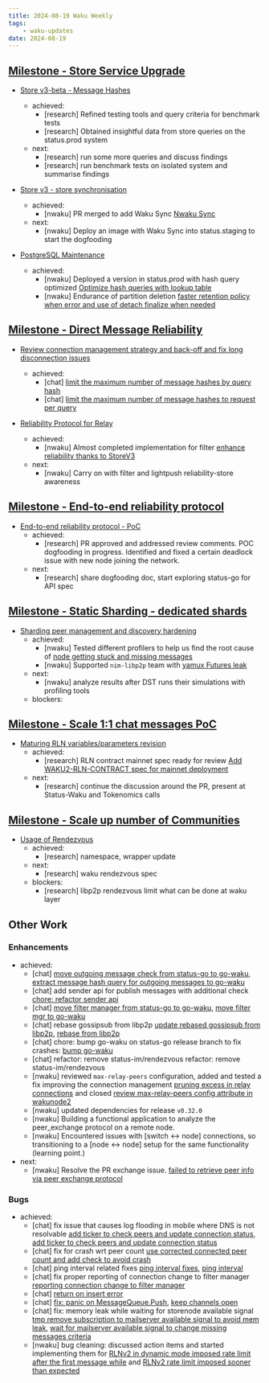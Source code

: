 ```yaml
---
title: 2024-08-19 Waku Weekly
tags:
    - waku-updates
date: 2024-08-19
---
```


## [Milestone - Store Service Upgrade](https://github.com/waku-org/pm/milestone/28)

- [Store v3-beta - Message Hashes](https://github.com/waku-org/pm/issues/131)
  - achieved:
    - [research] Refined testing tools and query criteria for benchmark tests
    - [research] Obtained insightful data from store queries on the status.prod system
  - next:
    - [research] run some more queries and discuss findings
    - [research] run benchmark tests on isolated system and summarise findings

- [Store v3 - store synchronisation](https://github.com/waku-org/pm/issues/132)
  - achieved:
    - [nwaku] PR merged to add Waku Sync [Nwaku Sync](https://github.com/waku-org/nwaku/pull/2403)
  - next:
    - [nwaku] Deploy an image with Waku Sync into status.staging to start the dogfooding

- [PostgreSQL Maintenance](https://github.com/waku-org/pm/issues/119)
  - achieved:
    - [nwaku] Deployed a version in status.prod with hash query optimized [Optimize hash queries with lookup table](https://github.com/waku-org/nwaku/pull/2933)
    - [nwaku] Endurance of partition deletion [faster retention policy when error and use of detach finalize when needed](https://github.com/waku-org/nwaku/pull/2966)

## [Milestone - Direct Message Reliability](https://github.com/waku-org/pm/milestone/29)

- [Review connection management strategy and back-off and fix long disconnection issues](https://github.com/waku-org/pm/issues/177)
  - achieved:
    - [chat] [limit the maximum number of message hashes by query hash](https://github.com/status-im/status-go/pull/5688)
    - [chat] [limit the maximum number of message hashes to request per query](https://github.com/waku-org/go-waku/pull/1190)

- [Reliability Protocol for Relay](https://github.com/waku-org/pm/issues/184)
  - achieved:
    - [nwaku] Almost completed implementation for filter [enhance reliability thanks to StoreV3](https://github.com/waku-org/nwaku/issues/2819)
  - next:
    - [nwaku] Carry on with filter and lightpush reliability-store awareness

## [Milestone - End-to-end reliability protocol](https://github.com/waku-org/pm/milestone/30)

- [End-to-end reliability protocol - PoC](https://github.com/waku-org/pm/issues/193)
  - achieved:
    - [research]  PR approved and addressed review comments. POC dogfooding in progress. Identified and fixed a certain deadlock issue with new node joining the network.
  - next:
    - [research] share dogfooding doc, start exploring status-go for API spec

## [Milestone - Static Sharding - dedicated shards](https://github.com/waku-org/pm/milestone/31)

- [Sharding peer management and discovery hardening](https://github.com/waku-org/pm/issues/172)
  - achieved:
    - [nwaku] Tested different profilers to help us find the root cause of [node getting stuck and missing messages](https://github.com/waku-org/nwaku/issues/2921)
    - [nwaku] Supported `nim-libp2p` team with [yamux Futures leak](https://github.com/vacp2p/nim-libp2p/issues/1165)
  - next:
    - [nwaku] analyze results after DST runs their simulations with profiling tools
  - blockers:

## [Milestone - Scale 1:1 chat messages PoC](https://github.com/waku-org/pm/milestone/34)

- [Maturing RLN variables/parameters revision](https://github.com/waku-org/pm/issues/205)
  - achieved:
    - [research] RLN contract mainnet spec ready for review [Add WAKU2-RLN-CONTRACT spec for mainnet deployment](https://github.com/waku-org/specs/pull/30/)
  - next:
    - [research] continue the discussion around the PR, present at Status-Waku and Tokenomics calls

## [Milestone - Scale up number of Communities](https://github.com/waku-org/pm/milestone/32)

- [Usage of Rendezvous](https://github.com/waku-org/pm/issues/199)
  - achieved:
    - [research] namespace, wrapper update
  - next:
    - [research] waku rendezvous spec
  - blockers:
    - [research] libp2p rendezvous limit what can be done at waku layer

## Other Work

### Enhancements

- achieved:
  - [chat] [move outgoing message check from status-go to go-waku](https://github.com/waku-org/go-waku/pull/1180), [extract message hash query for outgoing messages to go-waku](https://github.com/status-im/status-go/pull/5652)
  - [chat] add sender api for publish messages with additional check [chore: refactor sender api](https://github.com/waku-org/go-waku/pull/1187)
  - [chat] [move filter manager from status-go to go-waku](https://github.com/waku-org/go-waku/pull/1177), [move filter mgr to go-waku](https://github.com/status-im/status-go/pull/5653)
  - [chat] rebase gossipsub from libp2p [update rebased gossipsub from libp2p](https://github.com/waku-org/go-waku/pull/1185), [rebase from libp2p](https://github.com/waku-org/go-libp2p-pubsub/pull/2)
  - [chat] chore: bump go-waku on status-go release branch to fix crashes: [bump go-waku](https://github.com/status-im/status-go/pull/5660)
  - [chat] refactor: remove status-im/rendezvous refactor: remove status-im/rendezvous
  - [nwaku] reviewed `max-relay-peers` configuration, added and tested a fix improving the connection management [pruning excess in relay connections](https://github.com/waku-org/nwaku/pull/2965) and closed [review max-relay-peers config attribute in wakunode2](https://github.com/waku-org/nwaku/issues/2929)
  - [nwaku] updated dependencies for release `v0.32.0`
  - [nwaku] Building a functional application to analyze the peer_exchange protocol on a remote node.
  - [nwaku] Encountered issues with [switch ↔ node] connections, so transitioning to a [node ↔ node] setup for the same functionality (learning point.)
- next:
  - [nwaku] Resolve the PR exchange issue. [failed to retrieve peer info via peer exchange protocol](https://github.com/waku-org/nwaku/issues/2875)

### Bugs

- achieved:
  - [chat] fix issue that causes log flooding in mobile where DNS is not resolvable [add ticker to check peers and update connection status](https://github.com/status-im/status-go/pull/5682), [add ticker to check peers and update connection status](https://github.com/status-im/status-go/pull/5689)
  - [chat] fix for crash wrt peer count [use corrected connected peer count and add check to avoid crash](https://github.com/waku-org/go-waku/pull/1182)
  - [chat] ping interval related fixes [ping interval fixes](https://github.com/waku-org/go-waku/pull/1188), [ping interval](https://github.com/waku-org/go-waku/pull/1186)
  - [chat] fix proper reporting of connection change to filter manager [reporting connection change to filter manager](https://github.com/status-im/status-go/pull/5675)
  - [chat] [return on insert error](https://github.com/waku-org/nwaku/pull/2956)
  - [chat] [fix: panic on MessageQueue.Push](https://github.com/status-im/status-go/pull/5662), [keep channels open](https://github.com/waku-org/go-waku/pull/1183)
  - [chat] fix: memory leak while waiting for storenode available signal [tmp remove subscription to mailserver available signal to avoid mem leak](https://github.com/status-im/status-go/pull/5684), [wait for mailserver available signal to change missing messages criteria](https://github.com/status-im/status-go/pull/5686)
  - [nwaku] bug cleaning: discussed action items and started implementing them for [RLNv2 in dynamic mode imposed rate limit after the first message while](https://github.com/waku-org/nwaku/issues/2949) and [RLNv2 rate limit imposed sooner than expected](https://github.com/waku-org/nwaku/issues/2946)
